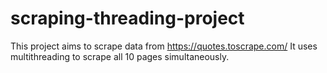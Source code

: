 # scraping-threading-project
This project aims to scrape data from https://quotes.toscrape.com/
It uses multithreading to scrape all 10 pages simultaneously.

